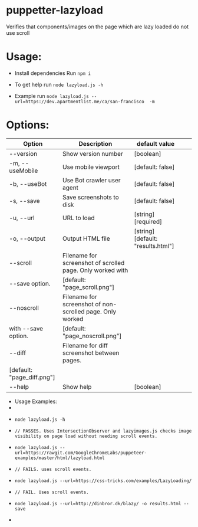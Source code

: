 # puppetter-lazyload

Verifies that components/images on the page which are lazy loaded do not use scroll

# Usage:

- Install dependencies Run `npm i`

- To get help run `node lazyload.js -h`

- Example run `node lazyload.js --url=https://dev.apartmentlist.me/ca/san-francisco  -m
`

# Options:

| Option                     | Description                                                | default value                      |     |     |
| -------------------------- | ---------------------------------------------------------- | ---------------------------------- | --- | --- |
| --version                  | Show version number                                        | [boolean]                          |     |     |
| -m, --useMobile            | Use mobile viewport                                        | [default: false]                   |     |     |
| -b, --useBot               | Use Bot crawler user agent                                 | [default: false]                   |     |     |
| -s, --save                 | Save screenshots to disk                                   | [default: false]                   |     |     |
| -u, --url                  | URL to load                                                | [string] [required]                |     |     |
| -o, --output               | Output HTML file                                           | [string] [default: "results.html"] |     |     |
| --scroll                   | Filename for screenshot of scrolled page. Only worked with |                                    |     |     |
| --save option.             | [default: "page_scroll.png"]                               |                                    |     |     |
| --noscroll                 | Filename for screenshot of non-scrolled page. Only worked  |                                    |     |     |
| with --save option.        | [default: "page_noscroll.png"]                             |                                    |     |     |
| --diff                     | Filename for diff screenshot between pages.                |                                    |     |     |
| [default: "page_diff.png"] |                                                            |                                    |     |     |
| --help                     | Show help                                                  | [boolean]                          |     |     |

- Usage Examples:
-
-     node lazyload.js -h
-     // PASSES. Uses IntersectionObserver and lazyimages.js checks image visibility on page load without needing scroll events.
-     node lazyload.js --url=https://rawgit.com/GoogleChromeLabs/puppeteer-examples/master/html/lazyload.html
-     // FAILS. uses scroll events.
-     node lazyload.js --url=https://css-tricks.com/examples/LazyLoading/
-     // FAIL. Uses scroll events.
-     node lazyload.js --url=http://dinbror.dk/blazy/ -o results.html --save
-
